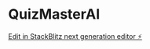 # QuizMasterAI

[Edit in StackBlitz next generation editor ⚡️](https://stackblitz.com/~/github.com/kengeorge2/QuizMasterAI)